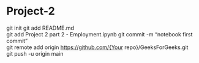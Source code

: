 # Project-2
git init 
git add README.md  
git add Project 2 part 2 - Employment.ipynb 
git commit -m “notebook first commit”  
git remote add origin https://github.com/{Your repo}/GeeksForGeeks.git  
git push -u origin main
